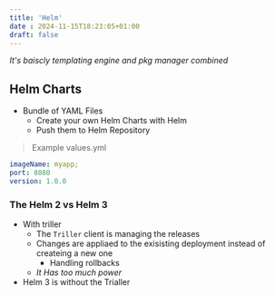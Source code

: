 ```yaml
---
title: 'Helm'
date : 2024-11-15T18:23:05+01:00
draft: false
---
```

*It's baiscly templating engine and pkg manager combined*

## Helm Charts 
* Bundle of YAML Files
    * Create your own Helm Charts with Helm
    * Push them to Helm Repository

> Example values.yml
```yml
imageName: myapp;
port: 8080
version: 1.0.0
```

### The Helm 2 vs Helm 3

* With triller
    * The `Triller` client  is managing the releases 
    * Changes are appliaed to the exisisting deployment instead of createing a new one
        * Handling rollbacks
    * *It Has too much power*
 * Helm 3 is without the Trialler



